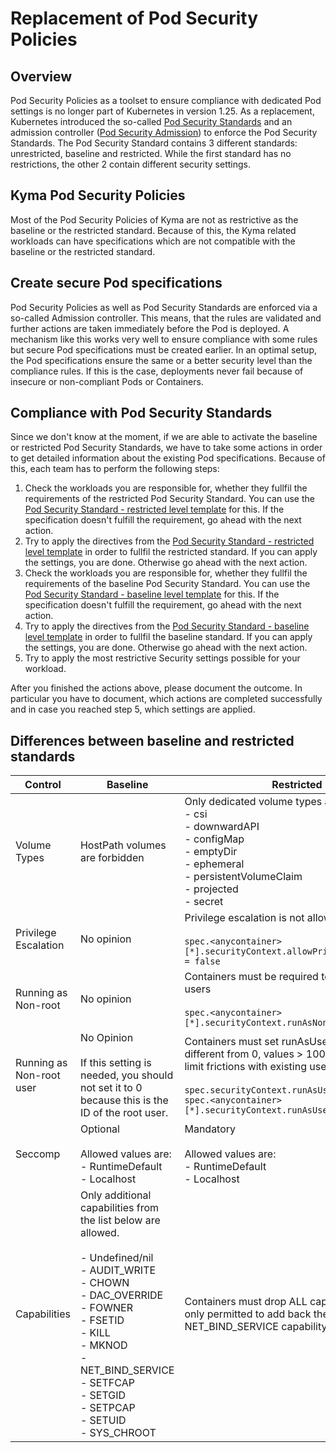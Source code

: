 # Replacement of Pod Security Policies

## Overview

Pod Security Policies as a toolset to ensure compliance with dedicated Pod settings is no longer part of Kubernetes in version 1.25. As a replacement, Kubernetes introduced the so-called [Pod Security Standards](https://kubernetes.io/docs/concepts/security/pod-security-standards) and an admission controller ([Pod Security Admission](https://kubernetes.io/docs/concepts/security/pod-security-admission/)) to enforce the Pod Security Standards. The Pod Security Standard contains 3 different standards: unrestricted, baseline and restricted. While the first standard has no restrictions, the other 2 contain different security settings.

## Kyma Pod Security Policies

Most of the Pod Security Policies of Kyma are not as restrictive as the baseline or the restricted standard. Because of this, the Kyma related workloads can have specifications which are not compatible with the baseline or the restricted standard.

## Create secure Pod specifications

Pod Security Policies as well as Pod Security Standards are enforced via a so-called Admission controller. This means, that the rules are validated and further actions are taken immediately before the Pod is deployed. A mechanism like this works very well to ensure compliance with some rules but secure Pod specifications must be created earlier. In an optimal setup, the Pod specifications ensure the same or a better security level than the compliance rules. If this is the case, deployments never fail because of insecure or non-compliant Pods or Containers.

## Compliance with Pod Security Standards

Since we don't know at the moment, if we are able to activate the baseline or restricted Pod Security Standards, we have to take some actions in order to get detailed information about the existing Pod specifications. Because of this, each team has to perform the following steps:

1. Check the workloads you are responsible for, whether they fullfil the requirements of the restricted Pod Security Standard. You can use the [Pod Security Standard - restricted level template](restricted-pod-spec.yaml) for this. If the specification doesn't fulfill the requirement, go ahead with the next action.
2. Try to apply the directives from the [Pod Security Standard - restricted level template](restricted-pod-spec.yaml) in order to fullfil the restricted standard. If you can apply the settings, you are done. Otherwise go ahead with the next action.
3. Check the workloads you are responsible for, whether they fullfil the requirements of the baseline Pod Security Standard. You can use the [Pod Security Standard - baseline level template](baseline-pod-spec.yaml) for this. If the specification doesn't fulfill the requirement, go ahead with the next action.
4. Try to apply the directives from the [Pod Security Standard - baseline level template](baseline-pod-spec.yaml) in order to fullfil the baseline standard. If you can apply the settings, you are done. Otherwise go ahead with the next action.
5. Try to apply the most restrictive Security settings possible for your workload.

After you finished the actions above, please document the outcome. In particular you have to document, which actions are completed successfully and in case you reached step 5, which settings are applied.

## Differences between baseline and restricted standards

| Control                  | Baseline                                                                                                                                                                                                                                                                | Restricted                                                                                                                                                                                                                                   |
| ------------------------ | ----------------------------------------------------------------------------------------------------------------------------------------------------------------------------------------------------------------------------------------------------------------------- | -------------------------------------------------------------------------------------------------------------------------------------------------------------------------------------------------------------------------------------------- |
| Volume Types             | HostPath volumes are forbidden                                                                                                                                                                                                                                          | Only dedicated volume types allowed<br>- csi<br>- downwardAPI<br>- configMap<br>- emptyDir<br>- ephemeral<br>- persistentVolumeClaim<br>- projected<br>- secret                                                                              |
| Privilege Escalation     | No opinion                                                                                                                                                                                                                                                              | Privilege escalation is not allowed<br><br>`spec.<anycontainer>[*].securityContext.allowPrivilegeEscalation = false`                                                                                                                         |
| Running as Non-root      | No opinion                                                                                                                                                                                                                                                              | Containers must be required to run as non-root users<br><br>`spec.<anycontainer>[*].securityContext.runAsNonRoot = true`                                                                                                                     |
| Running as Non-root user | No Opinion<br><br>If this setting is needed, you should not set it to 0 because this is the ID of the root user.                                                                                                                                                     | Containers must set runAsUser to a value different from 0, values > 10000 are optimal to limit frictions with existing user accounts<br><br>`spec.securityContext.runAsUser != 0`<br>`spec.<anycontainer>[*].securityContext.runAsUser != 0` |
| Seccomp                  | Optional<br><br>Allowed values are:<br>- RuntimeDefault<br>- Localhost                                                                                                                                                                                                  | Mandatory<br><br>Allowed values are:<br>- RuntimeDefault<br>- Localhost                                                                                                                                                                      |
| Capabilities             | Only additional capabilities from the list below are allowed.<br><br>- Undefined/nil<br>- AUDIT_WRITE<br>- CHOWN<br>- DAC_OVERRIDE<br>- FOWNER<br>- FSETID<br>- KILL<br>- MKNOD<br>- NET_BIND_SERVICE<br>- SETFCAP<br>- SETGID<br>- SETPCAP<br>- SETUID<br>- SYS_CHROOT | Containers must drop ALL capabilities, and are only permitted to add back the NET_BIND_SERVICE capability.                                                                                                                                   |
